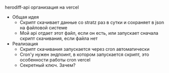 herodiff-api организация на vercel

- Общая идея
  - Скрипт скачивает данные со stratz раз в сутки и сохраняет в json на файловой системе
  - Мой api отдает этот файл, если он есть, или запускает сначала скрипт скачивания, если файла нет
- Реализация
  - Скрипт скачивания запускается через cron автоматически
  - Cron'у нужен эндпоинт, в котором запускается скрипт, это особенности работы cron vercel
  - Секретный ключ. Зачем?

